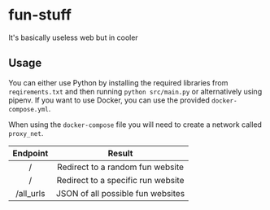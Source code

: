 # fun-stuff
It's basically useless web but in cooler

## Usage
You can either use Python by installing the required libraries from `reqirements.txt` and then running `python src/main.py` or alternatively using pipenv. If you want to use Docker, you can use the provided `docker-compose.yml`.

When using the `docker-compose` file you will need to create a network called `proxy_net`.

| Endpoint   | Result                             |
| :--------: | :--------------------------------: |
| /          | Redirect to a random fun website   |
| /<url>     | Redirect to a specific run website |
| /all_urls  | JSON of all possible fun websites  |